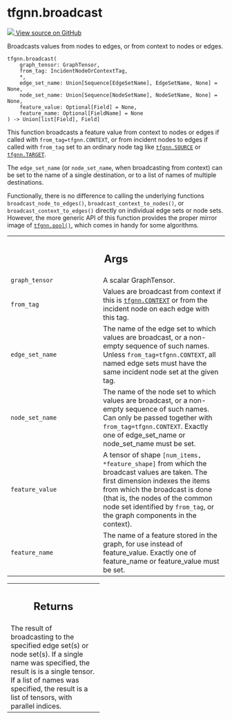 # tfgnn.broadcast

<!-- Insert buttons and diff -->

<a target="_blank" href="https://github.com/tensorflow/gnn/tree/master/tensorflow_gnn/graph/broadcast_ops.py#L185-L263">
<img src="https://www.tensorflow.org/images/GitHub-Mark-32px.png" /> View source
on GitHub </a>

Broadcasts values from nodes to edges, or from context to nodes or edges.

<pre class="devsite-click-to-copy prettyprint lang-py tfo-signature-link">
<code>tfgnn.broadcast(
    graph_tensor: GraphTensor,
    from_tag: IncidentNodeOrContextTag,
    *,
    edge_set_name: Union[Sequence[EdgeSetName], EdgeSetName, None] = None,
    node_set_name: Union[Sequence[NodeSetName], NodeSetName, None] = None,
    feature_value: Optional[Field] = None,
    feature_name: Optional[FieldName] = None
) -> Union[list[Field], Field]
</code></pre>

<!-- Placeholder for "Used in" -->

This function broadcasts a feature value from context to nodes or edges if
called with `from_tag=tfgnn.CONTEXT`, or from incident nodes to edges if called
with `from_tag` set to an ordinary node tag like
<a href="../tfgnn.md#SOURCE"><code>tfgnn.SOURCE</code></a> or
<a href="../tfgnn.md#TARGET"><code>tfgnn.TARGET</code></a>.

The `edge_set_name` (or `node_set_name`, when broadcasting from context) can be
set to the name of a single destination, or to a list of names of multiple
destinations.

Functionally, there is no difference to calling the underlying functions
`broadcast_node_to_edges()`, `broadcast_context_to_nodes()`, or
`broadcast_context_to_edges()` directly on individual edge sets or node sets.
However, the more generic API of this function provides the proper mirror image
of <a href="../tfgnn/pool.md"><code>tfgnn.pool()</code></a>, which comes in
handy for some algorithms.

<!-- Tabular view -->
 <table class="responsive fixed orange">
<colgroup><col width="214px"><col></colgroup>
<tr><th colspan="2"><h2 class="add-link">Args</h2></th></tr>

<tr>
<td>
<code>graph_tensor</code><a id="graph_tensor"></a>
</td>
<td>
A scalar GraphTensor.
</td>
</tr><tr>
<td>
<code>from_tag</code><a id="from_tag"></a>
</td>
<td>
Values are broadcast from context if this is <a href="../tfgnn.md#CONTEXT"><code>tfgnn.CONTEXT</code></a> or
from the incident node on each edge with this tag.
</td>
</tr><tr>
<td>
<code>edge_set_name</code><a id="edge_set_name"></a>
</td>
<td>
The name of the edge set to which values are broadcast, or
a non-empty sequence of such names. Unless <code>from_tag=tfgnn.CONTEXT</code>,
all named edge sets must have the same incident node set at the given tag.
</td>
</tr><tr>
<td>
<code>node_set_name</code><a id="node_set_name"></a>
</td>
<td>
The name of the node set to which values are broadcast,
or a non-empty sequence of such names. Can only be passed together with
<code>from_tag=tfgnn.CONTEXT</code>. Exactly one of edge_set_name or node_set_name
must be set.
</td>
</tr><tr>
<td>
<code>feature_value</code><a id="feature_value"></a>
</td>
<td>
A tensor of shape <code>[num_items, *feature_shape]</code> from which
the broadcast values are taken. The first dimension indexes the items
from which the broadcast is done (that is, the nodes of the common node
set identified by <code>from_tag</code>, or the graph components in the context).
</td>
</tr><tr>
<td>
<code>feature_name</code><a id="feature_name"></a>
</td>
<td>
The name of a feature stored in the graph, for use instead of
feature_value. Exactly one of feature_name or feature_value must be set.
</td>
</tr>
</table>

<!-- Tabular view -->
 <table class="responsive fixed orange">
<colgroup><col width="214px"><col></colgroup>
<tr><th colspan="2"><h2 class="add-link">Returns</h2></th></tr>
<tr class="alt">
<td colspan="2">
The result of broadcasting to the specified edge set(s) or node set(s).
If a single name was specified, the result is is a single tensor.
If a list of names was specified, the result is a list of tensors,
with parallel indices.
</td>
</tr>

</table>

